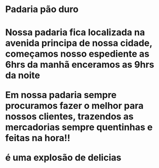 <h1>Padaria  pão duro<h1>

Nossa padaria fica localizada na avenida principa de nossa cidade, começamos nosso espediente as 6hrs da manhã enceramos as 9hrs da noite

Em nossa padaria sempre procuramos fazer o melhor para nossos clientes, trazendos as mercadorias sempre quentinhas e feitas na hora!!

é uma explosão de delicias 
